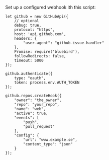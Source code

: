 


Set up a configured webhook ith this script:



    let github = new GitHubApi({
        // optional
        debug: true,
        protocol: "https",
        host: 'api.github.com', 
        headers: {
            "user-agent": "github-issue-handler" 
        },
        Promise: require('bluebird'),
        followRedirects: false, 
        timeout: 5000
    });

    github.authenticate({
        type: "oauth",
        token: process.env.AUTH_TOKEN
    });

    github.repos.createHook({
        "owner": "the_owner",
        "repo": "your_repo",
        "name": "web",
        "active": true,
        "events": [
            "push",
            "pull_request"
        ],
        "config": {
            "url": "www.example.se",
            "content_type": "json"
        }
    });
